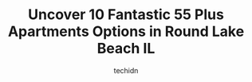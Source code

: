 ---
layout: ampstory
image: https://i0.wp.com/www.depkes.org/wp-content/uploads/2023/06/55-plus-apartments-0-in-round-lake-beach-il-1685854149.jpeg?resize=640,853
author: techidn
featured: false
description: Discover the impressive array of 55 Plus Apartments options in Round Lake Beach IL, where you can find 10 of the largest 55 Plus Apartments establishments in the area. From renowned classics
title: Uncover 10 Fantastic 55 Plus Apartments Options in Round Lake Beach IL
cover:
   title: Uncover 10 Fantastic 55 Plus Apartments Options in Round Lake Beach IL
   subtitle: Rickpate
   background: https://www.depkes.org/wp-content/uploads/2023/06/55-plus-apartments-0-in-round-lake-beach-il-1685854149.jpeg

pages: 
 - layout: thirds
   top: <h1>#1 Grand at Twin Lakes</h1>
   bottom: "<p>The Grand is the most gorgeous modern Indp. senior living building in the suburbs. They have the friendliest staff and cleanest facility! The staff always goes above and </p>"
   background: https://www.depkes.org/wp-content/uploads/2023/06/55-plus-apartments-1-in-round-lake-beach-il-1685854149.jpeg
   backgroundblur: true
 - layout: thirds
   top: <h1>#2 Coventry Glen Apartments</h1>
   bottom: "<p>Ive lived at Coventry Glen for a few years now in a one-bedroom, and we just recently upgraded to a two-bedroom.  This has been the best place Ive ever rented for sure.</p>"
   background: https://www.depkes.org/wp-content/uploads/2023/06/55-plus-apartments-2-in-round-lake-beach-il-1685854150.jpeg
   cta:
      link: https://www.depkes.org/blog/uncover-10-fantastic-55-plus-apartments-options-in-round-lake-beach-il/
      text: Uncover 10 Fantastic 55 Plus Apartments Options in Round Lake Beach IL
 - layout: thirds
   top: <h1>#3 The Village at Victory Lakes</h1>
   bottom: "<p>1075 E E Victory Dr, Lindenhurst, IL 60046, United States</p>"
   background: https://www.depkes.org/wp-content/uploads/2023/06/55-plus-apartments-3-in-round-lake-beach-il-1685854150.jpeg
   cta:
      link: https://www.depkes.org/blog/uncover-10-fantastic-55-plus-apartments-options-in-round-lake-beach-il/
      text: Uncover 10 Fantastic 55 Plus Apartments Options in Round Lake Beach IL
 - layout: thirds
   top: <h1>#4 Rosewood Apartments</h1>
   bottom: "<p>216 W Forest Ave Ste 100, Round Lake, IL 60073, United States</p>"
   background: https://images.unsplash.com/photo-1462556791646-c201b8241a94?ixlib=rb-4.0.3&ixid=MnwxMjA3fDB8MHxwaG90by1wYWdlfHx8fGVufDB8fHx8&auto=format&fit=crop&w=640&h=853&q=80
   cta:
      link: https://www.depkes.org/blog/uncover-10-fantastic-55-plus-apartments-options-in-round-lake-beach-il/
      text: Uncover 10 Fantastic 55 Plus Apartments Options in Round Lake Beach IL
 - layout: thirds
   top: <h1>#5 Oak Ridge Village Apartments</h1>
   bottom: "<p>299 Oakridge Ct, Antioch, IL 60002, United States</p>"
   background: https://images.unsplash.com/photo-1484589065579-248aad0d8b13?ixlib=rb-4.0.3&ixid=MnwxMjA3fDB8MHxwaG90by1wYWdlfHx8fGVufDB8fHx8&auto=format&fit=crop&w=640&h=853&q=80
   cta:
      link: https://www.depkes.org/blog/uncover-10-fantastic-55-plus-apartments-options-in-round-lake-beach-il/
      text: Uncover 10 Fantastic 55 Plus Apartments Options in Round Lake Beach IL
 - layout: thirds
   top: <h1>#6 Oak Hill Supportive Living</h1>
   bottom: "<p>76 E Rollins Rd, Round Lake Beach, IL 60073, United States</p>"
   background: https://plus.unsplash.com/premium_photo-1664640458616-3c74f8cb4589?ixlib=rb-4.0.3&ixid=MnwxMjA3fDB8MHxwaG90by1wYWdlfHx8fGVufDB8fHx8&auto=format&fit=crop&w=640&h=853&q=80
   cta:
      link: https://www.depkes.org/blog/uncover-10-fantastic-55-plus-apartments-options-in-round-lake-beach-il/
      text: Uncover 10 Fantastic 55 Plus Apartments Options in Round Lake Beach IL
 - layout: thirds
   top: <h1>#7 Cedar Village Apartments</h1>
   bottom: "<p>310 N Milwaukee Ave, Lake Villa, IL 60046, United States</p>"
   background: https://images.unsplash.com/photo-1549241520-425e3dfc01cb?ixlib=rb-4.0.3&ixid=MnwxMjA3fDB8MHxwaG90by1wYWdlfHx8fGVufDB8fHx8&auto=format&fit=crop&w=640&h=853&q=80
   cta:
      link: https://www.depkes.org/blog/uncover-10-fantastic-55-plus-apartments-options-in-round-lake-beach-il/
      text: Uncover 10 Fantastic 55 Plus Apartments Options in Round Lake Beach IL
 - layout: thirds
   middle: Continue reading...
   background: https://images.unsplash.com/photo-1524169358666-79f22534bc6e?ixlib=rb-4.0.3&ixid=MnwxMjA3fDB8MHxwaG90by1wYWdlfHx8fGVufDB8fHx8&auto=format&fit=crop&w=640&h=853&q=80
   cta:
      link: https://www.depkes.org/blog/uncover-10-fantastic-55-plus-apartments-options-in-round-lake-beach-il/
      text: Uncover 10 Fantastic 55 Plus Apartments Options in Round Lake Beach IL
      
---